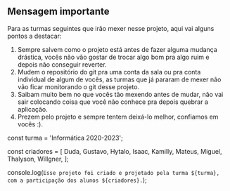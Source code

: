 ## Mensagem importante
Para as turmas seguintes que irão mexer nesse projeto, aqui vai alguns pontos a destacar:

1. Sempre salvem como o projeto está antes de fazer alguma mudança drástica, vocês não vão gostar de trocar algo bom pra algo ruim e depois não conseguir reverter.
2. Mudem o repositório do git pra uma conta da sala ou pra conta individual de algum de vocês, as turmas que já pararam de mexer não vão ficar monitorando o git desse projeto.
3. Saibam muito bem no que vocês tão mexendo antes de mudar, não vai sair colocando coisa que você não conhece pra depois quebrar a aplicação.
4. Prezem pelo projeto e sempre tentem deixá-lo melhor, confiamos em vocês :).

const turma = 'Informática 2020-2023';

const criadores = [
  Duda, Gustavo, Hytalo, Isaac, Kamilly, Mateus, Miguel, Thalyson, Willgner,
];

console.log(`Esse projeto foi criado e projetado pela turma ${turma}, com a participação dos alunos ${criadores}.`);
